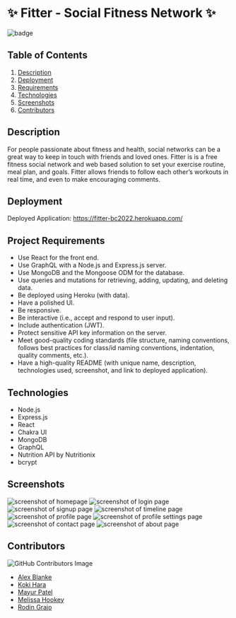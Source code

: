 # ✨ Fitter - Social Fitness Network ✨

![badge](https://img.shields.io/badge/license-MIT-brightgreen)

## Table of Contents

1. [Description](#description)
2. [Deployment](#deployment)
3. [Requirements](#project-requirements)
4. [Technologies](#technologies)
5. [Screenshots](#screenshots)
6. [Contributors](#contributors)

## Description

For people passionate about fitness and health, social networks can be a great way to keep in touch with friends and loved ones. Fitter is is a free fitness social network and web based solution to set your exercise routine, meal plan, and goals. Fitter allows friends to follow each other’s workouts in real time, and even to make encouraging comments.

## Deployment

Deployed Application: https://fitter-bc2022.herokuapp.com/

## Project Requirements

- Use React for the front end.
- Use GraphQL with a Node.js and Express.js server.
- Use MongoDB and the Mongoose ODM for the database.
- Use queries and mutations for retrieving, adding, updating, and deleting data.
- Be deployed using Heroku (with data).
- Have a polished UI.
- Be responsive.
- Be interactive (i.e., accept and respond to user input).
- Include authentication (JWT).
- Protect sensitive API key information on the server.
- Meet good-quality coding standards (file structure, naming conventions, follows best practices for class/id naming conventions, indentation, quality comments, etc.).
- Have a high-quality README (with unique name, description, technologies used, screenshot, and link to deployed application).

## Technologies

- Node.js
- Express.js
- React
- Chakra UI
- MongoDB
- GraphQL
- Nutrition API by Nutritionix
- bcrypt

## Screenshots

![screenshot of homepage](./client/src/assets/images/home.png)
![screenshot of login page](./client/src/assets/images/login.png)
![screenshot of signup page](./client/src/assets/images/signup.png)
![screenshot of timeline page](./client/src/assets/images/timeline.png)
![screenshot of profile page](./client/src/assets/images/profile.png)
![screenshot of profile settings page](./client/src/assets/images/profile-settings.png)
![screenshot of contact page](./client/src/assets/images/contact.png)
![screenshot of about page](./client/src/assets/images/about.png)

## Contributors

![GitHub Contributors Image](https://contrib.rocks/image?repo=yummy314159265/Fitter)

- [Alex Blanke](https://github.com/ablanke94)
- [Koki Hara](https://github.com/KokeHaus)
- [Mayur Patel](https://github.com/pmayur0680)
- [Melissa Hookey](https://github.com/melissahookey)
- [Rodin Grajo](https://github.com/yummy314159265)
